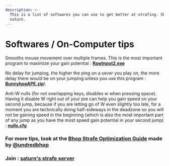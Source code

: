 ```yaml
---
description: >-
  This is a list of softwares you can use to get better at strafing. Shoutout to
  saturn.
---
```


# Softwares / On-Computer tips

Smooths mouse movement over multiple frames. This is the most important program to maximize your gain potential : [**RawInput2.exe**](https://cdn.discordapp.com/attachments/1125989208985702450/1125991462430048256/RawInput2.exe)

No delay for jumping, the higher the ping on a sever you play on, the more delay there would be on your jumping unless you use this program : [**BunnyhopAPE.zip**](https://github.com/log-ical/BunnyhopAPE/releases/download/1.1/BunnyhopAPE.zip)\


Anti-W nulls (for not overlapping keys, disables w when pressing space). Having it disable W right out of your pre can help you gain speed on your second jump, because if you are letting go of W even slightly too late, for a moment you are technically doing half-sideways in the deadzone so you will not be gaining speed in the beginning (which is also the most important part of any jump as you have the most speed gain potential in your second jump) : [**nulls.cfg**](https://cdn.discordapp.com/attachments/1125989208985702450/1125991636451725312/nulls.cfg)



### **For more tips, look at the** [Bhop Strafe Optimization Guide](https://docs.google.com/document/d/1p6ZvvxGnd1hPIhpZui7jhfCFB4tKY6b9tjY6v-8SJKo) made by [@undredbhop](https://www.youtube.com/@undredbhop)

### Join : [saturn's strafe server](https://discord.gg/hYeehhdk5y)
